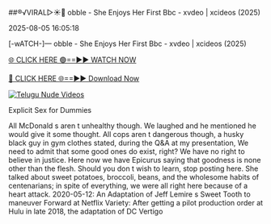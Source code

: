 ##®️√VIRAL▷☀️👄    obble - She Enjoys Her First Bbc - xvdeo &#124; xcideos (2025)

2025-08-05 16:05:18



[-wATCH-]—    obble - She Enjoys Her First Bbc - xvdeo &#124; xcideos (2025)

[🌐 CLICK HERE 🟢==►► WATCH NOW](https://www.youtucams.com/tracking/githubcom)

[🔴 CLICK HERE 🌐==►► Download Now](https://www.youtucams.com/tracking/githubcom)

[![Telugu Nude Videos](https://i.imgur.com/dJHk4Zq.gif)](https://www.youtucams.com/tracking/githubcom)



Explicit Sex for Dummies

 All McDonald s aren t unhealthy though.  We laughed and he mentioned he would give it some thought.  All cops aren t dangerous though,  a husky black guy in gym clothes stated, during the Q&A at my presentation,  We need to admit that some good ones do exist, right? We have no right to believe in justice. Here now we have Epicurus saying that goodness is none other than the flesh. Should you don t wish to learn, stop posting here. She talked about sweet potatoes, broccoli, beans, and the wholesome habits of centenarians; in spite of everything, we were all right here because of a heart attack. 2020-05-12: An Adaptation of Jeff Lemire s Sweet Tooth  to maneuver Forward at Netflix Variety: After getting a pilot production order at Hulu in late 2018, the adaptation of DC Vertigo 